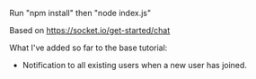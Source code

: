 Run "npm install" then "node index.js"

Based on https://socket.io/get-started/chat

What I've added so far to the base tutorial:
- Notification to all existing users when a new user has joined.
